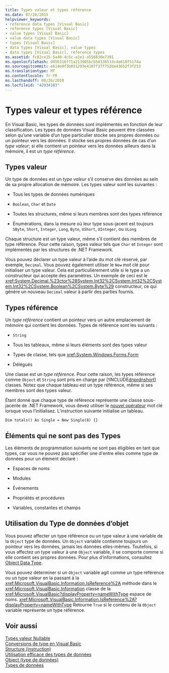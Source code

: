 ```yaml
---
title: Types valeur et types référence
ms.date: 07/20/2015
helpviewer_keywords:
- reference data types [Visual Basic]
- reference types [Visual Basic]
- value types [Visual Basic]
- value data types [Visual Basic]
- types [Visual Basic]
- data types [Visual Basic], value types
- data types [Visual Basic], reference types
ms.assetid: fc82ce15-5a40-4c5c-a1e1-a556830e7391
ms.openlocfilehash: 9456316f71a213905bcb50336533c4e618f5174a
ms.sourcegitcommit: e614e0f3b031293e4107f37f752be43652f3f253
ms.translationtype: MT
ms.contentlocale: fr-FR
ms.lasthandoff: 08/26/2018
ms.locfileid: "42934183"
---
```

# <a name="value-types-and-reference-types"></a>Types valeur et types référence
En Visual Basic, les types de données sont implémentés en fonction de leur classification. Les types de données Visual Basic peuvent être classées selon qu’une variable d’un type particulier stocke ses propres données ou un pointeur vers les données. Il stocke ses propres données de cas d’un *type valeur*; si elle contient un pointeur vers les données ailleurs dans la mémoire, il est un *type référence*.  
  
## <a name="value-types"></a>Types valeur  
 Un type de données est un *type valeur* s’il conserve des données au sein de sa propre allocation de mémoire. Les types valeur sont les suivantes :  
  
-   Tous les types de données numériques  
  
-   `Boolean`, `Char` et `Date`  
  
-   Toutes les structures, même si leurs membres sont des types référence  
  
-   Énumérations, dans la mesure où leur type sous-jacent est toujours `SByte`, `Short`, `Integer`, `Long`, `Byte`, `UShort`, `UInteger`, ou `ULong`  
  
 Chaque structure est un type valeur, même s’il contient des membres de type référence. Pour cette raison, types valeur tels que `Char` et `Integer` sont implémentés par les structures de .NET Framework.  
  
 Vous pouvez déclarer un type valeur à l’aide du mot clé réservé, par exemple, `Decimal`. Vous pouvez également utiliser le `New` mot clé pour initialiser un type valeur. Cela est particulièrement utile si le type a un constructeur qui accepte des paramètres. Un exemple de ceci est le <xref:System.Decimal.%23ctor%28System.Int32%2CSystem.Int32%2CSystem.Int32%2CSystem.Boolean%2CSystem.Byte%29> constructeur, ce qui génère un nouveau `Decimal` valeur à partir des parties fournis.  
  
## <a name="reference-types"></a>Types référence  
 Un *type référence* contient un pointeur vers un autre emplacement de mémoire qui contient les données. Types de référence sont les suivants :  
  
-   `String`  
  
-   Tous les tableaux, même si leurs éléments sont des types valeur  
  
-   Types de classe, tels que <xref:System.Windows.Forms.Form>  
  
-   Délégués  
  
 Une classe est un *type référence*. Pour cette raison, les types référence comme `Object` et `String` sont pris en charge par [!INCLUDE[dnprdnshort](~/includes/dnprdnshort-md.md)] classes. Notez que chaque tableau est un type référence, même si ses membres sont des types valeur.  
  
 Étant donné que chaque type de référence représente une classe sous-jacente de .NET Framework, vous devez utiliser le [nouvel opérateur](../../../../visual-basic/language-reference/operators/new-operator.md) mot clé lorsque vous l’initialisez. L’instruction suivante initialise un tableau.  
  
```  
Dim totals() As Single = New Single(8) {}  
```  
  
## <a name="elements-that-are-not-types"></a>Éléments qui ne sont pas des Types  
 Les éléments de programmation suivants ne sont pas éligibles en tant que types, car vous ne pouvez pas spécifier une d'entre elles comme type de données pour un élément déclaré :  
  
-   Espaces de noms  
  
-   Modules  
  
-   Événements  
  
-   Propriétés et procédures  
  
-   Variables, constantes et champs  
  
## <a name="working-with-the-object-data-type"></a>Utilisation du Type de données d’objet  
 Vous pouvez affecter un type référence ou un type valeur à une variable de la `Object` type de données. Un `Object` variable contienne toujours un pointeur vers les données, jamais les données elles-mêmes. Toutefois, si vous affectez un type valeur à une `Object` variable, il se comporte comme si elle contient ses propres données. Pour plus d’informations, consultez [Object Data Type](../../../../visual-basic/language-reference/data-types/object-data-type.md).  
  
 Vous pouvez déterminer si un `Object` variable agit comme un type référence ou un type valeur en la passant à la <xref:Microsoft.VisualBasic.Information.IsReference%2A> méthode dans le <xref:Microsoft.VisualBasic.Information> classe de la <xref:Microsoft.VisualBasic?displayProperty=nameWithType> espace de noms. <xref:Microsoft.VisualBasic.Information.IsReference%2A?displayProperty=nameWithType> Retourne `True` si le contenu de la `Object` variable représente un type référence.  
  
## <a name="see-also"></a>Voir aussi  
 [Types valeur Nullable](../../../../visual-basic/programming-guide/language-features/data-types/nullable-value-types.md)  
 [Conversions de type en Visual Basic](../../../../visual-basic/programming-guide/language-features/data-types/type-conversions.md)  
 [Structure (instruction)](../../../../visual-basic/language-reference/statements/structure-statement.md)  
 [Utilisation efficace des types de données](../../../../visual-basic/programming-guide/language-features/data-types/efficient-use-of-data-types.md)  
 [Object (type de données)](../../../../visual-basic/language-reference/data-types/object-data-type.md)  
 [Types de données](../../../../visual-basic/programming-guide/language-features/data-types/index.md)

